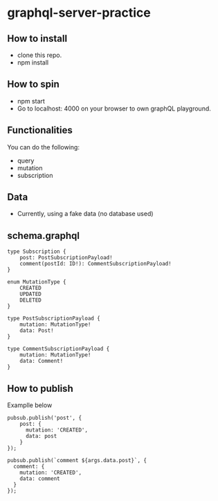# graphql-server-practice

## How to install
- clone this repo.
- npm install

## How to spin
- npm start
- Go to localhost: 4000 on your browser to own graphQL playground.

## Functionalities
You can do the following:
- query
- mutation
- subscription

## Data
- Currently, using a fake data (no database used)


## schema.graphql
```
type Subscription {
    post: PostSubscriptionPayload!
    comment(postId: ID!): CommentSubscriptionPayload!
}

enum MutationType {
    CREATED
    UPDATED
    DELETED
}

type PostSubscriptionPayload {
    mutation: MutationType!
    data: Post!
}

type CommentSubscriptionPayload {
    mutation: MutationType!
    data: Comment!
}
```

## How to publish
Examplle below
``` 
pubsub.publish('post', {
    post: {
      mutation: 'CREATED',
      data: post
    }
});
```
``` 
pubsub.publish(`comment ${args.data.post}`, {
  comment: {
    mutation: 'CREATED',
    data: comment
  }
});
```